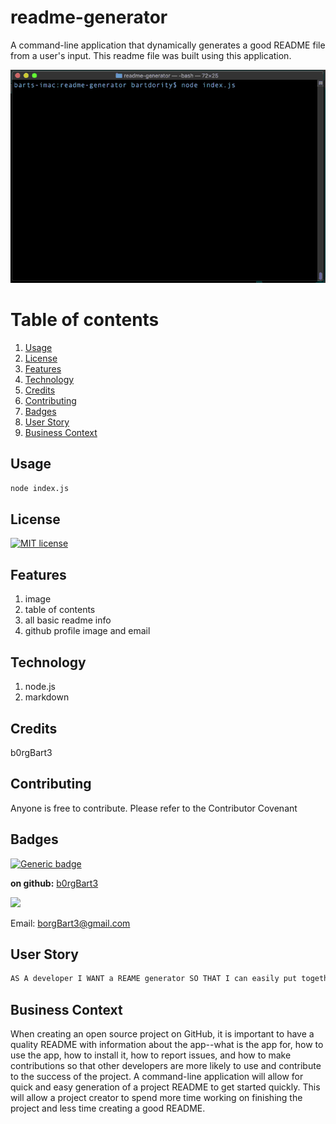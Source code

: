 # readme-generator
A command-line application that dynamically generates a good README file from a user's input. This readme file was built using this application.

![DEMO](demo.gif)
# Table of contents
1. [Usage](#Usage)
2. [License](#License)
3. [Features](#Features)
4. [Technology](#Technology)
5. [Credits](#Credits)
6. [Contributing](#Contributing)
7. [Badges](#Badges)
8. [User Story](#User_Story)
9. [Business Context](#Business_Context)
<a name="Usage"></a>
## Usage
```sh
node index.js
```
<a name='License'></a>
## License
[![MIT license](https://img.shields.io/badge/License-MIT-blue.svg)](https://lbesson.mit-license.org/)
<a name="Features"></a>
## Features
1. image
2.  table of contents
3.  all basic readme info
4.  github profile image and email
<a name="Technology"></a>
## Technology
1. node.js
2.  markdown
<a name="Credits"></a>
## Credits
b0rgBart3
<a name="Contributing"></a>
## Contributing
Anyone is free to contribute. Please refer to the Contributor Covenant
<a name="Badges"></a>
## Badges
 [![Generic badge](https://img.shields.io/badge/made_with-node.js-<COLOR>.svg)](https://shields.io/)

**on github:** <a href='github.com/b0rgBart3'>b0rgBart3</a>

[![](https://github.com/b0rgBart3.png?size=90)](https://github.com/remarkablemark)

Email: borgBart3@gmail.com
<a name="User_Story"></a>
## User Story
```sh
AS A developer I WANT a REAME generator SO THAT I can easily put together a good README for a new project
```
<a name="Business_Context"></a>
## Business Context
When creating an open source project on GitHub, it is important to have a quality README with information about the app--what is the app for, how to use the app, how to install it, how to report issues, and how to make contributions so that other developers are more likely to use and contribute to the success of the project. A command-line application will allow for quick and easy generation of a project README to get started quickly. This will allow a project creator to spend more time working on finishing the project and less time creating a good README.
